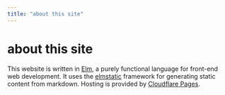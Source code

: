 ```yaml
---
title: "about this site"
---
```


# about this site

This website is written in [Elm](https://elm-lang.org/), a purely functional language 
for front-end web development. It uses the [elmstatic](https://www.npmjs.com/package/elmstatic) framework
for generating static content from markdown. Hosting is provided by [Cloudflare Pages](https://pages.cloudflare.com/).